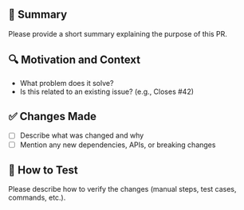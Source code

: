 ## 📌 Summary

Please provide a short summary explaining the purpose of this PR.

## 🔍 Motivation and Context

- What problem does it solve?
- Is this related to an existing issue? (e.g., Closes #42)

## ✅ Changes Made

- [ ] Describe what was changed and why
- [ ] Mention any new dependencies, APIs, or breaking changes

## 🧪 How to Test

Please describe how to verify the changes (manual steps, test cases, commands, etc.).
